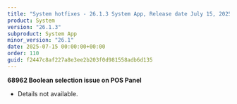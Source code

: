 ```yaml
---
title: "System hotfixes - 26.1.3 System App, Release date July 15, 2025 - Hotfixes"
product: System
version: "26.1.3"
subproduct: System App
minor_version: "26.1"
date: 2025-07-15 00:00:00+00:00
order: 110
guid: f2447c8af227a8e3ee2b203f0d981558adb6d135
---
```


<strong>68962 Boolean selection issue on POS Panel</strong>
<ul><li>Details not available.</li></ul>
